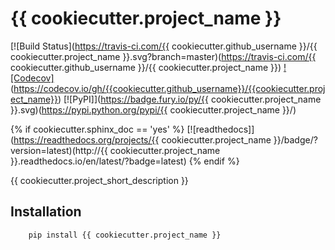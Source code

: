 # {{ cookiecutter.project_name }}

[![Build Status](https://travis-ci.com/{{ cookiecutter.github_username  }}/{{ cookiecutter.project_name  }}.svg?branch=master)(https://travis-ci.com/{{ cookiecutter.github_username  }}/{{ cookiecutter.project_name  }})
[![Codecov]](https://codecov.io/gh/{{cookiecutter.github_username}}/{{cookiecutter.project_name}}/branch/master/graph/badge.svg)(https://codecov.io/gh/{{cookiecutter.github_username}}/{{cookiecutter.project_name}})
[![PyPI]](https://badge.fury.io/py/{{ cookiecutter.project_name  }}.svg)(https://pypi.python.org/pypi/{{ cookiecutter.project_name  }}/)

{% if cookiecutter.sphinx_doc == 'yes' %}
[![readthedocs]](https://readthedocs.org/projects/{{ cookiecutter.project_name }}/badge/?version=latest)(http://{{ cookiecutter.project_name  }}.readthedocs.io/en/latest/?badge=latest)
{% endif %}

{{ cookiecutter.project_short_description }}


## Installation

``` bash
    pip install {{ cookiecutter.project_name }}
```
